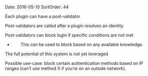 Date: 2016-05-10
SortOrder: 44

Each plugin can have a post-validator

Post-validators are called after a plugin resolves an identity

Post-validators can block login if specific conditions are not met

*        This can be used to block based on any available knowledge.

The full potential of this system is not yet leveraged

Possible use-case: block certain authentication methods based on IP ranges (can’t use method X if you’re on an outside network).
